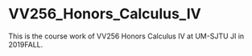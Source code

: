 # VV256_Honors_Calculus_IV
This is the course work of VV256 Honors Calculus IV at UM-SJTU JI in 2019FALL.

